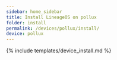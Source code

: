 ```yaml
---
sidebar: home_sidebar
title: Install LineageOS on pollux
folder: install
permalink: /devices/pollux/install/
device: pollux
---
```

{% include templates/device_install.md %}
